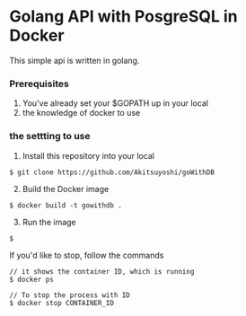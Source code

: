 # Golang API with PosgreSQL in Docker

This simple api is written in golang.

### Prerequisites
1. You've already set your $GOPATH up in your local
2. the knowledge of docker to use


### the settting to use

1. Install this repository into your local

 `$ git clone https://github.com/Akitsuyoshi/goWithDB`

2. Build the Docker image

 `$ docker build -t gowithdb .`

3. Run the image

 `$ `




If you'd like to stop, follow the commands
```
// it shows the container ID, which is running
$ docker ps

// To stop the process with ID
$ docker stop CONTAINER_ID
```
